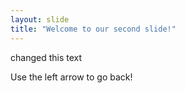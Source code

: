 ```yaml
---
layout: slide
title: "Welcome to our second slide!"
---
```

changed this text

Use the left arrow to go back!
